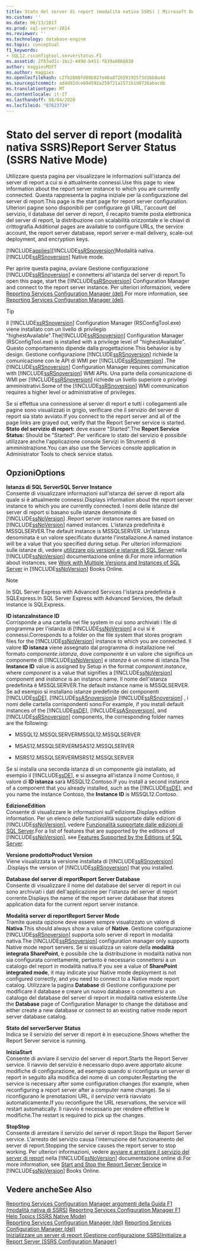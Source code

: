 ```yaml
---
title: Stato del server di report (modalità nativa SSRS) | Microsoft Docs
ms.custom: ''
ms.date: 06/13/2017
ms.prod: sql-server-2014
ms.reviewer: ''
ms.technology: database-engine
ms.topic: conceptual
f1_keywords:
- SQL12.rsconfigtool.serverstatus.F1
ms.assetid: 2f63ad1c-1bc2-449d-b451-fb39a0060838
author: maggiesMSFT
ms.author: maggies
ms.openlocfilehash: c2fb2860fd80b827e48ad72b59192573d16b8a4d
ms.sourcegitcommit: ad4d92dce894592a259721a1571b1d8736abacdb
ms.translationtype: MT
ms.contentlocale: it-IT
ms.lasthandoff: 08/04/2020
ms.locfileid: "87623739"
---
```

# <a name="report-server-status-ssrs-native-mode"></a><span data-ttu-id="8156e-102">Stato del server di report (modalità nativa SSRS)</span><span class="sxs-lookup"><span data-stu-id="8156e-102">Report Server Status (SSRS Native Mode)</span></span>
  <span data-ttu-id="8156e-103">Utilizzare questa pagina per visualizzare le informazioni sull'istanza del server di report a cui si è attualmente connessi.</span><span class="sxs-lookup"><span data-stu-id="8156e-103">Use this page to view information about the report server instance to which you are currently connected.</span></span> <span data-ttu-id="8156e-104">Questa rappresenta la pagina iniziale per la configurazione del server di report.</span><span class="sxs-lookup"><span data-stu-id="8156e-104">This page is the start page for report server configuration.</span></span> <span data-ttu-id="8156e-105">Ulteriori pagine sono disponibili per configurare gli URL, l'account del servizio, il database del server di report, il recapito tramite posta elettronica del server di report, la distribuzione con scalabilità orizzontale e le chiavi di crittografia.</span><span class="sxs-lookup"><span data-stu-id="8156e-105">Additional pages are available to configure URLs, the service account, the report server database, report server e-mail delivery, scale-out deployment, and encryption keys.</span></span>  
  
 [!INCLUDE[applies](../../includes/applies-md.md)]<span data-ttu-id="8156e-106">[!INCLUDE[ssRSnoversion](../../includes/ssrsnoversion-md.md)]Modalità nativa.</span><span class="sxs-lookup"><span data-stu-id="8156e-106">[!INCLUDE[ssRSnoversion](../../includes/ssrsnoversion-md.md)] Native mode.</span></span>  
  
 <span data-ttu-id="8156e-107">Per aprire questa pagina, avviare Gestione configurazione [!INCLUDE[ssRSnoversion](../../includes/ssrsnoversion-md.md)] e connettersi all'istanza del server di report.</span><span class="sxs-lookup"><span data-stu-id="8156e-107">To open this page, start the [!INCLUDE[ssRSnoversion](../../includes/ssrsnoversion-md.md)] Configuration Manager and connect to the report server instance.</span></span> <span data-ttu-id="8156e-108">Per ulteriori informazioni, vedere [Reporting Services Configuration Manager &#40;del&#41;](reporting-services-configuration-manager-native-mode.md).</span><span class="sxs-lookup"><span data-stu-id="8156e-108">For more information, see [Reporting Services Configuration Manager &#40;del&#41;](reporting-services-configuration-manager-native-mode.md).</span></span>  
  
> [!TIP]  
>  <span data-ttu-id="8156e-109">Il [!INCLUDE[ssRSnoversion](../../includes/ssrsnoversion-md.md)] Configuration Manager (RSConfigTool.exe) viene installato con un livello di privilegio "highestAvailable".</span><span class="sxs-lookup"><span data-stu-id="8156e-109">The[!INCLUDE[ssRSnoversion](../../includes/ssrsnoversion-md.md)] Configuration Manager (RSConfigTool.exe) is installed with a privilege level of "highestAvailable".</span></span> <span data-ttu-id="8156e-110">Questo comportamento dipende dalla progettazione.</span><span class="sxs-lookup"><span data-stu-id="8156e-110">This behavior is by design.</span></span> <span data-ttu-id="8156e-111">Gestione configurazione [!INCLUDE[ssRSnoversion](../../includes/ssrsnoversion-md.md)] richiede la comunicazione con le API di WMI per [!INCLUDE[ssRSnoversion](../../includes/ssrsnoversion-md.md)] .</span><span class="sxs-lookup"><span data-stu-id="8156e-111">The [!INCLUDE[ssRSnoversion](../../includes/ssrsnoversion-md.md)] Configuration Manager requires communication with [!INCLUDE[ssRSnoversion](../../includes/ssrsnoversion-md.md)] WMI APIs.</span></span> <span data-ttu-id="8156e-112">Una parte della comunicazione di WMI per [!INCLUDE[ssRSnoversion](../../includes/ssrsnoversion-md.md)] richiede un livello superiore o privilegi amministrativi.</span><span class="sxs-lookup"><span data-stu-id="8156e-112">Some of the [!INCLUDE[ssRSnoversion](../../includes/ssrsnoversion-md.md)] WMI communication requires a higher level or administrative of privileges.</span></span>  
  
 <span data-ttu-id="8156e-113">Se si effettua una connessione al server di report e tutti i collegamenti alle pagine sono visualizzati in grigio, verificare che il servizio del server di report sia stato avviato.</span><span class="sxs-lookup"><span data-stu-id="8156e-113">If you connect to the report server and all of the page links are grayed out, verify that the Report Server service is started.</span></span> <span data-ttu-id="8156e-114">**Stato del servizio di report:** deve essere "Started".</span><span class="sxs-lookup"><span data-stu-id="8156e-114">The **Report Service Status:** Should be "Started".</span></span> <span data-ttu-id="8156e-115">Per verificare lo stato del servizio è possibile utilizzare anche l'applicazione console Servizi in Strumenti di amministrazione.</span><span class="sxs-lookup"><span data-stu-id="8156e-115">You can also use the Services console application in Administrator Tools to check service status.</span></span>  
  
## <a name="options"></a><span data-ttu-id="8156e-116">Opzioni</span><span class="sxs-lookup"><span data-stu-id="8156e-116">Options</span></span>  
 <span data-ttu-id="8156e-117">**Istanza di SQL Server**</span><span class="sxs-lookup"><span data-stu-id="8156e-117">**SQL Server Instance**</span></span>  
 <span data-ttu-id="8156e-118">Consente di visualizzare informazioni sull'istanza del server di report alla quale si è attualmente connessi.</span><span class="sxs-lookup"><span data-stu-id="8156e-118">Displays information about the report server instance to which you are currently connected.</span></span> <span data-ttu-id="8156e-119">I nomi delle istanze del server di report si basano sulle istanze denominate di [!INCLUDE[ssNoVersion](../../includes/ssnoversion-md.md)] .</span><span class="sxs-lookup"><span data-stu-id="8156e-119">Report server instance names are based on [!INCLUDE[ssNoVersion](../../includes/ssnoversion-md.md)] named instances.</span></span> <span data-ttu-id="8156e-120">L'istanza predefinita è MSSQLSERVER.</span><span class="sxs-lookup"><span data-stu-id="8156e-120">The default instance is MSSQLSERVER.</span></span> <span data-ttu-id="8156e-121">Un'istanza denominata è un valore specificato durante l'installazione.</span><span class="sxs-lookup"><span data-stu-id="8156e-121">A named instance will be a value that you specified during setup.</span></span> <span data-ttu-id="8156e-122">Per ulteriori informazioni sulle istanze di, vedere [utilizzare più versioni e istanze di SQL Server](../../../2014/sql-server/install/work-with-multiple-versions-and-instances-of-sql-server.md) nella [!INCLUDE[ssNoVersion](../../includes/ssnoversion-md.md)] documentazione online di.</span><span class="sxs-lookup"><span data-stu-id="8156e-122">For more information about instances, see [Work with Multiple Versions and Instances of SQL Server](../../../2014/sql-server/install/work-with-multiple-versions-and-instances-of-sql-server.md) in [!INCLUDE[ssNoVersion](../../includes/ssnoversion-md.md)] Books Online.</span></span>  
  
> [!NOTE]  
>  <span data-ttu-id="8156e-123">In SQL Server Express with Advanced Services l'istanza predefinita è SQLExpress.</span><span class="sxs-lookup"><span data-stu-id="8156e-123">In SQL Server Express with Advanced Services, the default instance is SQLExpress.</span></span>  
  
 <span data-ttu-id="8156e-124">**ID istanza**</span><span class="sxs-lookup"><span data-stu-id="8156e-124">**Instance ID**</span></span>  
 <span data-ttu-id="8156e-125">Corrisponde a una cartella nel file system in cui sono archiviati i file di programma per l'istanza di [!INCLUDE[ssNoVersion](../../includes/ssnoversion-md.md)] a cui si è connessi.</span><span class="sxs-lookup"><span data-stu-id="8156e-125">Corresponds to a folder on the file system that stores program files for the [!INCLUDE[ssNoVersion](../../includes/ssnoversion-md.md)] instance to which you are connected.</span></span> <span data-ttu-id="8156e-126">Il valore **ID istanza** viene assegnato dal programma di installazione nel formato *componente*.*istanza*, dove *componente* è un valore che significa un componente di [!INCLUDE[ssNoVersion](../../includes/ssnoversion-md.md)] e *istanza* è un nome di istanza.</span><span class="sxs-lookup"><span data-stu-id="8156e-126">The **Instance ID** value is assigned by Setup in the format *component*.*instance*, where *component* is a value that signifies a [!INCLUDE[ssNoVersion](../../includes/ssnoversion-md.md)] component and *instance* is an instance name.</span></span> <span data-ttu-id="8156e-127">Il nome dell'istanza predefinita è MSSQLSERVER.</span><span class="sxs-lookup"><span data-stu-id="8156e-127">The default instance name is MSSQLSERVER.</span></span> <span data-ttu-id="8156e-128">Se ad esempio si installano istanze predefinite dei componenti [!INCLUDE[ssDE](../../includes/ssde-md.md)], [!INCLUDE[ssASnoversion](../../includes/ssasnoversion-md.md)]e [!INCLUDE[ssRSnoversion](../../includes/ssrsnoversion-md.md)] , i nomi delle cartella corrispondenti sono:</span><span class="sxs-lookup"><span data-stu-id="8156e-128">For example, if you install default instances of the [!INCLUDE[ssDE](../../includes/ssde-md.md)], [!INCLUDE[ssASnoversion](../../includes/ssasnoversion-md.md)], and [!INCLUDE[ssRSnoversion](../../includes/ssrsnoversion-md.md)] components, the corresponding folder names are the following:</span></span>  
  
-   <span data-ttu-id="8156e-129">MSSQL12.MSSQLSERVER</span><span class="sxs-lookup"><span data-stu-id="8156e-129">MSSQL12.MSSQLSERVER</span></span>  
  
-   <span data-ttu-id="8156e-130">MSAS12.MSSQLSERVER</span><span class="sxs-lookup"><span data-stu-id="8156e-130">MSAS12.MSSQLSERVER</span></span>  
  
-   <span data-ttu-id="8156e-131">MSRS12.MSSQLSERVER</span><span class="sxs-lookup"><span data-stu-id="8156e-131">MSRS12.MSSQLSERVER</span></span>  
  
 <span data-ttu-id="8156e-132">Se si installa una seconda istanza di un componente già installato, ad esempio il [!INCLUDE[ssDE](../../includes/ssde-md.md)], e si assegna all'istanza il nome Contoso, il valore di **ID istanza** sarà MSSQL12.Contoso.</span><span class="sxs-lookup"><span data-stu-id="8156e-132">If you install a second instance of a component that you already installed, such as the [!INCLUDE[ssDE](../../includes/ssde-md.md)], and you name the instance Contoso, the **Instance ID** is MSSQL12.Contoso.</span></span>  
  
 <span data-ttu-id="8156e-133">**Edizione**</span><span class="sxs-lookup"><span data-stu-id="8156e-133">**Edition**</span></span>  
 <span data-ttu-id="8156e-134">Consente di visualizzare le informazioni sull'edizione.</span><span class="sxs-lookup"><span data-stu-id="8156e-134">Displays edition information.</span></span> <span data-ttu-id="8156e-135">Per un elenco delle funzionalità supportate dalle edizioni di [!INCLUDE[ssNoVersion](../../includes/ssnoversion-md.md)], vedere [Funzionalità supportate dalle edizioni di SQL Server](https://go.microsoft.com/fwlink/?linkid=232473).</span><span class="sxs-lookup"><span data-stu-id="8156e-135">For a list of features that are supported by the editions of [!INCLUDE[ssNoVersion](../../includes/ssnoversion-md.md)], see [Features Supported by the Editions of SQL Server](https://go.microsoft.com/fwlink/?linkid=232473).</span></span>  
  
 <span data-ttu-id="8156e-136">**Versione prodotto**</span><span class="sxs-lookup"><span data-stu-id="8156e-136">**Product Version**</span></span>  
 <span data-ttu-id="8156e-137">Viene visualizzata la versione installata di [!INCLUDE[ssRSnoversion](../../includes/ssrsnoversion-md.md)] .</span><span class="sxs-lookup"><span data-stu-id="8156e-137">Displays the version of [!INCLUDE[ssRSnoversion](../../includes/ssrsnoversion-md.md)] that you installed.</span></span>  
  
 <span data-ttu-id="8156e-138">**Database del server di report**</span><span class="sxs-lookup"><span data-stu-id="8156e-138">**Report Server Database**</span></span>  
 <span data-ttu-id="8156e-139">Consente di visualizzare il nome del database del server di report in cui sono archiviati i dati dell'applicazione per l'istanza del server di report corrente.</span><span class="sxs-lookup"><span data-stu-id="8156e-139">Displays the name of the report server database that stores application data for the current report server instance.</span></span>  
  
 <span data-ttu-id="8156e-140">**Modalità server di report**</span><span class="sxs-lookup"><span data-stu-id="8156e-140">**Report Server Mode**</span></span>  
 <span data-ttu-id="8156e-141">Tramite questa opzione deve essere sempre visualizzato un valore di **Nativa**.</span><span class="sxs-lookup"><span data-stu-id="8156e-141">This should always show a value of **Native**.</span></span> <span data-ttu-id="8156e-142">Gestione configurazione [!INCLUDE[ssRSnoversion](../../includes/ssrsnoversion-md.md)] supporta solo server di report in modalità nativa.</span><span class="sxs-lookup"><span data-stu-id="8156e-142">The [!INCLUDE[ssRSnoversion](../../includes/ssrsnoversion-md.md)] configuration manager only supports Native mode report servers.</span></span> <span data-ttu-id="8156e-143">Se si visualizza un valore della **modalità integrata SharePoint**, è possibile che la distribuzione in modalità nativa non sia configurata correttamente, pertanto è necessario connettersi a un catalogo del report in modalità nativa.</span><span class="sxs-lookup"><span data-stu-id="8156e-143">If you see a value of **SharePoint integrated mode**, it may indicate your Native mode deployment is not configured correctly, and you need to connect to a Native mode report catalog.</span></span> <span data-ttu-id="8156e-144">Utilizzare la pagina **Database** di Gestione configurazione per modificare il database e creare un nuovo database o connettersi a un catalogo del database del server di report in modalità nativa esistente.</span><span class="sxs-lookup"><span data-stu-id="8156e-144">Use the **Database** page of Configuration Manager to change the database and either create a new database or connect to an existing native mode report server database catalog.</span></span>  
  
 <span data-ttu-id="8156e-145">**Stato del server**</span><span class="sxs-lookup"><span data-stu-id="8156e-145">**Server Status**</span></span>  
 <span data-ttu-id="8156e-146">Indica se il servizio del server di report è in esecuzione.</span><span class="sxs-lookup"><span data-stu-id="8156e-146">Shows whether the Report Server service is running.</span></span>  
  
 <span data-ttu-id="8156e-147">**Inizia**</span><span class="sxs-lookup"><span data-stu-id="8156e-147">**Start**</span></span>  
 <span data-ttu-id="8156e-148">Consente di avviare il servizio del server di report.</span><span class="sxs-lookup"><span data-stu-id="8156e-148">Starts the Report Server service.</span></span> <span data-ttu-id="8156e-149">Il riavvio del servizio è necessario dopo avere apportato alcune modifiche di configurazione, ad esempio quando si riconfigura un server di report in seguito alla modifica del nome di un computer.</span><span class="sxs-lookup"><span data-stu-id="8156e-149">Restarting the service is necessary after some configuration changes (for example, when reconfiguring a report server after a computer name change).</span></span> <span data-ttu-id="8156e-150">Se si riconfigurano le prenotazioni URL, il servizio verrà riavviato automaticamente.</span><span class="sxs-lookup"><span data-stu-id="8156e-150">If you reconfigure the URL reservations, the service will restart automatically.</span></span> <span data-ttu-id="8156e-151">Il riavvio è necessario per rendere effettive le modifiche.</span><span class="sxs-lookup"><span data-stu-id="8156e-151">The restart is required to pick up the changes.</span></span>  
  
 <span data-ttu-id="8156e-152">**Stop**</span><span class="sxs-lookup"><span data-stu-id="8156e-152">**Stop**</span></span>  
 <span data-ttu-id="8156e-153">Consente di arrestare il servizio del server di report.</span><span class="sxs-lookup"><span data-stu-id="8156e-153">Stops the Report Server service.</span></span> <span data-ttu-id="8156e-154">L'arresto del servizio causa l'interruzione del funzionamento del server di report.</span><span class="sxs-lookup"><span data-stu-id="8156e-154">Stopping the service causes the report server to stop working.</span></span> <span data-ttu-id="8156e-155">Per ulteriori informazioni, vedere [avviare e arrestare il servizio del server di report](../../reporting-services/report-server/start-and-stop-the-report-server-service.md) nella [!INCLUDE[ssNoVersion](../../includes/ssnoversion-md.md)] documentazione online di.</span><span class="sxs-lookup"><span data-stu-id="8156e-155">For more information, see [Start and Stop the Report Server Service](../../reporting-services/report-server/start-and-stop-the-report-server-service.md) in [!INCLUDE[ssNoVersion](../../includes/ssnoversion-md.md)] Books Online.</span></span>  
  
## <a name="see-also"></a><span data-ttu-id="8156e-156">Vedere anche</span><span class="sxs-lookup"><span data-stu-id="8156e-156">See Also</span></span>  
 <span data-ttu-id="8156e-157">[Reporting Services Configuration Manager argomenti della Guida F1 &#40;modalità nativa di SSRS&#41;](../../../2014/sql-server/install/reporting-services-configuration-manager-f1-help-topics-ssrs-native-mode.md) </span><span class="sxs-lookup"><span data-stu-id="8156e-157">[Reporting Services Configuration Manager F1 Help Topics &#40;SSRS Native Mode&#41;](../../../2014/sql-server/install/reporting-services-configuration-manager-f1-help-topics-ssrs-native-mode.md) </span></span>  
 <span data-ttu-id="8156e-158">[Reporting Services Configuration Manager &#40;del&#41;](/sql/sql-server/install/reporting-services-configuration-manager-native-mode) </span><span class="sxs-lookup"><span data-stu-id="8156e-158">[Reporting Services Configuration Manager &#40;del&#41;](/sql/sql-server/install/reporting-services-configuration-manager-native-mode) </span></span>  
 [<span data-ttu-id="8156e-159">Inizializzare un server di report &#40;Gestione configurazione SSRS&#41;</span><span class="sxs-lookup"><span data-stu-id="8156e-159">Initialize a Report Server &#40;SSRS Configuration Manager&#41;</span></span>](../../reporting-services/install-windows/ssrs-encryption-keys-initialize-a-report-server.md)  
  
  

